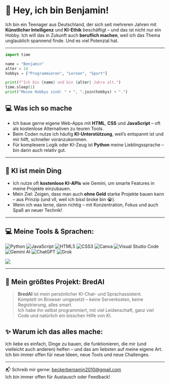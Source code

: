 # 👋 Hey, ich bin Benjamin!

Ich bin ein Teenager aus Deutschland, der sich seit mehreren Jahren mit **Künstlicher Intelligenz** und **KI-Ethik** beschäftigt – und das ist nicht nur ein Hobby. Ich will das in Zukunft auch **beruflich machen**, weil ich das Thema unglaublich spannend finde. Und es viel Potenzial hat.

--- 

```python
import time

name = "Benjamin"
alter = 14
hobbys = ["Programmieren", "Lernen", "Sport"]

print(f"Ich bin {name} und bin {alter} Jahre alt.")
time.sleep(1)
print("Meine Hobbys sind: " + ", ".join(hobbys) + ".")
```

## 💻 Was ich so mache

-  Ich baue gerne eigene Web-Apps mit **HTML**, **CSS** und **JavaScript** – oft als kostenlose Alternativen zu teuren Tools.  
-  Beim Coden nutze ich häufig **KI-Unterstützung**, weil’s entspannt ist und mir hilft, schneller voranzukommen.  
-  Für komplexere Logik oder KI-Zeug ist **Python** meine Lieblingssprache – bin darin auch relativ gut.

---

## 🤖 KI ist mein Ding

-  Ich nutze oft **kostenlose KI-APIs** wie Gemini, um smarte Features in meine Projekte einzubauen.  
-  Mein Ziel: Zeigen, dass man auch **ohne Geld** starke Projekte bauen kann – aus Prinzip (und vll, weil ich bissl broke bin 😭).  
-  Wenn ich was lerne, dann richtig – mit Konzentration, Fokus und auch Spaß an neuer Technik!



---

## 💻 Meine Tools & Sprachen:
![Python](https://img.shields.io/badge/Python-3670A0?style=for-the-badge&logo=python&logoColor=ffdd54)
![JavaScript](https://img.shields.io/badge/JavaScript-F7DF1E?style=for-the-badge&logo=javascript&logoColor=black)
![HTML5](https://img.shields.io/badge/HTML5-E34F26?style=for-the-badge&logo=html5&logoColor=white)
![CSS3](https://img.shields.io/badge/CSS3-1572B6?style=for-the-badge&logo=css3&logoColor=white)
![Canva](https://img.shields.io/badge/Canva-00C4CC?style=for-the-badge&logo=Canva&logoColor=white)
![Visual Studio Code](https://img.shields.io/badge/Visual%20Studio%20Code-007ACC?style=for-the-badge&logo=visualstudiocode&logoColor=white)
![Gemini AI](https://img.shields.io/badge/Gemini-4285F4?style=for-the-badge&logo=google&logoColor=white)
![ChatGPT](https://img.shields.io/badge/ChatGPT-00A67E?style=for-the-badge&logo=openai&logoColor=white)
![Grok](https://img.shields.io/badge/Grok-000000?style=for-the-badge&logo=x&logoColor=white)



![](https://nirzak-streak-stats.vercel.app/?user=017pixel&theme=dark&hide_border=false)

---

## 🚀 Mein größtes Projekt: BredAI

> **BredAI** ist mein persönlicher KI-Chat- und Sprachassistent.  
> Komplett im Browser umgesetzt – keine Serverkosten, keine Registrierung, alles smart.  
> Ich habe ihn selbst programmiert, mit viel Leidenschaft, ganz viel Code und natürlich ein bisschen Hilfe von KI. 

## ✨ Warum ich das alles mache:

Ich liebe es einfach, Dinge zu bauen, die funktionieren, die mir (und vielleicht auch anderen) helfen – und das am liebsten auf meine eigene Art. Ich bin immer offen für neue Ideen, neue Tools und neue Challenges.

---

📬 Schreib mir gerne: [beckerbenjamin2010@gmail.com](mailto:beckerbenjamin2010@gmail.com)  
Ich bin immer offen für Austausch oder Feedback!
